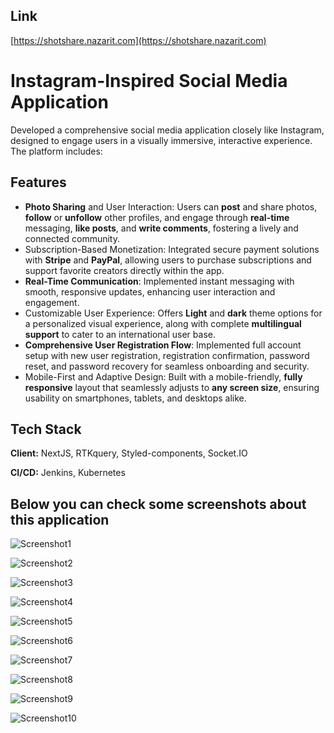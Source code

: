 
## Link

[https://shotshare.nazarit.com](https://shotshare.nazarit.com)


# Instagram-Inspired Social Media Application

Developed a comprehensive social media application closely like Instagram, designed to engage users in a visually immersive, interactive experience. The platform includes:

## Features

- **Photo Sharing** and User Interaction: Users can **post** and share photos, **follow** or **unfollow** other profiles, and engage through **real-time** messaging, **like posts**, and **write comments**, fostering a lively and connected community.
- Subscription-Based Monetization: Integrated secure payment solutions with **Stripe** and **PayPal**, allowing users to purchase subscriptions and support favorite creators directly within the app.
- **Real-Time Communication**: Implemented instant messaging with smooth, responsive updates, enhancing user interaction and engagement.
- Customizable User Experience: Offers **Light** and **dark** theme options for a personalized visual experience, along with complete **multilingual support** to cater to an international user base.
-  **Comprehensive User Registration Flow**: Implemented full account setup with new user registration, registration confirmation, password reset, and password recovery for seamless onboarding and security.
- Mobile-First and Adaptive Design: Built with a mobile-friendly, **fully responsive** layout that seamlessly adjusts to **any screen size**, ensuring usability on smartphones, tablets, and desktops alike.
## Tech Stack

**Client:** NextJS, RTKquery, Styled-components, Socket.IO


**CI/CD:** Jenkins, Kubernetes


## Below you can check some screenshots about this application


![Screenshot1](https://github.com/nazarPryt/inctagram/raw/main/public/readme/Screenshot1.webp)

![Screenshot2](https://github.com/nazarPryt/inctagram/raw/main/public/readme/Screenshot2.webp)

![Screenshot3](https://github.com/nazarPryt/inctagram/raw/main/public/readme/Screenshot3.webp)

![Screenshot4](https://github.com/nazarPryt/inctagram/raw/main/public/readme/Screenshot4.webp)

![Screenshot5](https://github.com/nazarPryt/inctagram/raw/main/public/readme/Screenshot5.webp)

![Screenshot6](https://github.com/nazarPryt/inctagram/raw/main/public/readme/Screenshot6.webp)

![Screenshot7](https://github.com/nazarPryt/inctagram/raw/main/public/readme/Screenshot7.webp)

![Screenshot8](https://github.com/nazarPryt/inctagram/raw/main/public/readme/Screenshot8.webp)

![Screenshot9](https://github.com/nazarPryt/inctagram/raw/main/public/readme/Screenshot9.webp)

![Screenshot10](https://github.com/nazarPryt/inctagram/raw/main/public/readme/Screenshot10.webp)